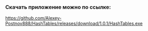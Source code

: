 ### Скачать приложение можно по ссылке:

https://github.com/Alexey-Postnov888/HashTables/releases/download/1.0.1/HashTables.exe
